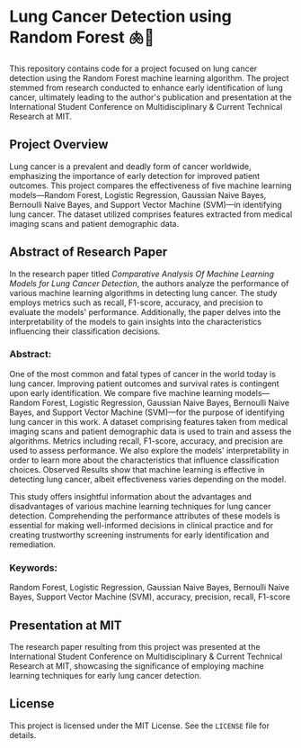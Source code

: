 # Lung Cancer Detection using Random Forest 🫁🌲

This repository contains code for a project focused on lung cancer detection using the Random Forest machine learning algorithm. The project stemmed from research conducted to enhance early identification of lung cancer, ultimately leading to the author's publication and presentation at the International Student Conference on Multidisciplinary & Current Technical Research at MIT.

## Project Overview
Lung cancer is a prevalent and deadly form of cancer worldwide, emphasizing the importance of early detection for improved patient outcomes. This project compares the effectiveness of five machine learning models—Random Forest, Logistic Regression, Gaussian Naive Bayes, Bernoulli Naive Bayes, and Support Vector Machine (SVM)—in identifying lung cancer. The dataset utilized comprises features extracted from medical imaging scans and patient demographic data.

## Abstract of Research Paper
In the research paper titled *Comparative Analysis Of Machine Learning Models for Lung Cancer Detection*, the authors analyze the performance of various machine learning algorithms in detecting lung cancer. The study employs metrics such as recall, F1-score, accuracy, and precision to evaluate the models' performance. Additionally, the paper delves into the interpretability of the models to gain insights into the characteristics influencing their classification decisions.

### Abstract:
One of the most common and fatal types of cancer in the world today is lung cancer. Improving patient outcomes and survival rates is contingent upon early identification. We compare five machine learning models—Random Forest, Logistic Regression, Gaussian Naive Bayes, Bernoulli Naive Bayes, and Support Vector Machine (SVM)—for the purpose of identifying lung cancer in this work. A dataset comprising features taken from medical imaging scans and patient demographic data is used to train and assess the algorithms. Metrics including recall, F1-score, accuracy, and precision are used to assess performance. We also explore the models' interpretability in order to learn more about the characteristics that influence classification choices. Observed Results show that machine learning is effective in detecting lung cancer, albeit effectiveness varies depending on the model.

This study offers insightful information about the advantages and disadvantages of various machine learning techniques for lung cancer detection. Comprehending the performance attributes of these models is essential for making well-informed decisions in clinical practice and for creating trustworthy screening instruments for early identification and remediation.

### Keywords:
Random Forest, Logistic Regression, Gaussian Naive Bayes, Bernoulli Naive Bayes, Support Vector Machine (SVM), accuracy, precision, recall, F1-score

## Presentation at MIT
The research paper resulting from this project was presented at the International Student Conference on Multidisciplinary & Current Technical Research at MIT, showcasing the significance of employing machine learning techniques for early lung cancer detection.



## License
This project is licensed under the MIT License. See the `LICENSE` file for details.


